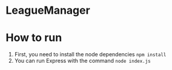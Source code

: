 # LeagueManager

# How to run
1. First, you need to install the node dependencies `npm install`
2. You can run Express with the command `node index.js`